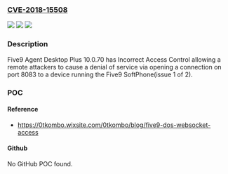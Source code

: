### [CVE-2018-15508](https://cve.mitre.org/cgi-bin/cvename.cgi?name=CVE-2018-15508)
![](https://img.shields.io/static/v1?label=Product&message=n%2Fa&color=blue)
![](https://img.shields.io/static/v1?label=Version&message=n%2Fa&color=blue)
![](https://img.shields.io/static/v1?label=Vulnerability&message=n%2Fa&color=brighgreen)

### Description

Five9 Agent Desktop Plus 10.0.70 has Incorrect Access Control allowing a remote attackers to cause a denial of service via opening a connection on port 8083 to a device running the Five9 SoftPhone(issue 1 of 2).

### POC

#### Reference
- https://0tkombo.wixsite.com/0tkombo/blog/five9-dos-websocket-access

#### Github
No GitHub POC found.

